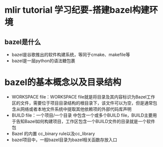 # mlir tutorial 学习纪要-搭建bazel构建环境

## bazel是什么
- bazel是谷歌推出的软件构建系统，等同于cmake、makefile等
- bazel是一层python的语法糖包裹

# bazel的基本概念以及目录结构
- WORKSPACE file：WORKSPACE file就是将目录及其内容标识为Bazel工作区的文件，需要位于项目目录结构的根目录下，该文件可以为空，但是通常包含从网络或者本地文件系统中提取其他依赖项的外部代码库声明
- BUILD file：一个项目/一个目录 中包含一个或多个BUILD file，BUILD主要用于告知Bazel如何构建项目，工作区包含一个BUILD文件的目录就是一个软件包
- Bazel 的内置 cc_binary rule以及cc_library
- bazel项目中，一般bazel目录为bazel相关函数存放入口
